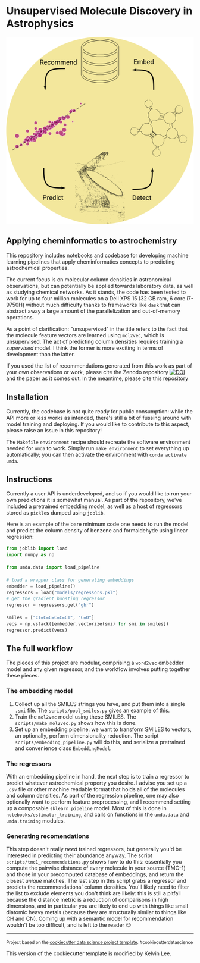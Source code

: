 # Unsupervised Molecule Discovery in Astrophysics

![umap-image](project-image.png)

## Applying cheminformatics to astrochemistry

This repository includes notebooks and codebase for developing machine learning
pipelines that apply cheminformatics concepts to predicting astrochemical properties.

The current focus is on molecular column densities in astronomical observations,
but can potentially be applied towards laboratory data, as well as studying chemical
networks. As it stands, the code has been tested to work for up to four million
molecules on a Dell XPS 15 (32 GB ram, 6 core i7-9750H) without much difficulty
thanks to frameworks like `dask` that can abstract away a large amount of the
parallelization and out-of-memory operations.

As a point of clarification: "unsupervised" in the title refers to the fact that the
molecule feature vectors are learned using `mol2vec`, which is unsupervised. The
act of predicting column densities requires training a _supervised_ model. I think
the former is more exciting in terms of development than the latter.

If you used the list of recommendations generated from this work as part of your
own observations or work, please cite the Zenodo repository [![DOI](https://zenodo.org/badge/DOI/10.5281/zenodo.5080543.svg)](https://doi.org/10.5281/zenodo.5080543) and the paper as it comes out.
In the meantime, please cite this repository

## Installation

Currently, the codebase is not quite ready for public consumption: while the
API more or less works as intended, there's still a bit of fussing around with
model training and deploying. If you would like to contribute to this aspect,
please raise an issue in this repository!

The `Makefile` `environment` recipe should recreate the software environment
needed for `umda` to work. Simply run `make environment` to set everything
up automatically; you can then activate the environment with `conda activate umda`.

## Instructions

Currently a user API is underdeveloped, and so if you would like to run your
own predictions it is somewhat manual. As part of the repository, we've included
a pretrained embedding model, as well as a host of regressors stored as `pickle`s
dumped using `joblib`.

Here is an example of the bare minimum code one needs to run the model and
predict the column density of benzene and formaldehyde using linear regression:

```python
from joblib import load
import numpy as np

from umda.data import load_pipeline

# load a wrapper class for generating embeddings
embedder = load_pipeline()
regressors = load("models/regressors.pkl")
# get the gradient boosting regressor
regressor = regressors.get("gbr")

smiles = ["C1=C=C=C=C=C1", "C=O"]
vecs = np.vstack([embedder.vectorize(smi) for smi in smiles])
regressor.predict(vecs)
```

## The full workflow

The pieces of this project are modular, comprising a `word2vec` embedder model
and any given regressor, and the workflow involves putting together these pieces.

### The embedding model

1. Collect up all the SMILES strings you have, and put them into a single `.smi` file. The `scripts/pool_smiles.py` gives an example of this.
2. Train the `mol2vec` model using these SMILES. The `scripts/make_mol2vec.py` shows how this is done.
3. Set up an embedding pipeline: we want to transform SMILES to vectors, an optionally, perform dimensionality reduction. The script `scripts/embedding_pipeline.py` will do this, and serialize a pretrained and convenience class `EmbeddingModel`.

### The regressors

With an embedding pipeline in hand, the next step is to train a regressor to predict whatever astrochemical property you desire. I advise you set up a `.csv` file or other machine readable format that holds all of the molecules and column densities. As part of the regression pipeline, one may also optionally want to perform feature preprocessing, and I recommend setting up a composable `sklearn.pipeline` model. Most of this is done in `notebooks/estimator_training`, and calls on functions in the `umda.data` and `umda.training` modules.

### Generating recomendations

This step doesn't really _need_ trained regressors, but generally you'd be interested in predicting their abundance anyway. The script `scripts/tmc1_recommendations.py` shows how to do this: essentially you compute the pairwise distance of every molecule in your source (TMC-1) and those in your precomputed database of embeddings, and return the closest _unique_ matches. The last step in this script grabs a regressor and predicts the recommendations' column densities. You'll likely need to filter the list to exclude elements you don't think are likely: this is still a pitfall because the distance metric is a reduction of comparisons in high dimensions, and in particular you are likely to end up with things like small diatomic heavy metals (because they are structurally similar to things like CH and CN). Coming up with a semantic model for recommendation wouldn't be too difficult, and is left to the reader 😉

--------

<p><small>Project based on the <a target="_blank" href="https://drivendata.github.io/cookiecutter-data-science/">cookiecutter data science project template</a>. #cookiecutterdatascience</small></p>
This version of the cookiecutter template is modified by Kelvin Lee.

